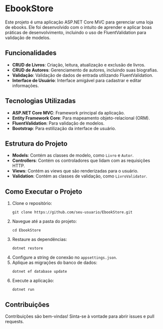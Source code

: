 <h1>EbookStore</h1>

<p>Este projeto é uma aplicação ASP.NET Core MVC para gerenciar uma loja de ebooks. Ele foi desenvolvido com o intuito de aprender e aplicar boas práticas de desenvolvimento, incluindo o uso de FluentValidation para validação de modelos.</p>

<h2>Funcionalidades</h2>
<ul>
    <li><strong>CRUD de Livros</strong>: Criação, leitura, atualização e exclusão de livros.</li>
    <li><strong>CRUD de Autores</strong>: Gerenciamento de autores, incluindo suas biografias.</li>
    <li><strong>Validação</strong>: Validação de dados de entrada utilizando FluentValidation.</li>
    <li><strong>Interface de Usuário</strong>: Interface amigável para cadastrar e editar informações.</li>
</ul>

<h2>Tecnologias Utilizadas</h2>
<ul>
    <li><strong>ASP.NET Core MVC</strong>: Framework principal da aplicação.</li>
    <li><strong>Entity Framework Core</strong>: Para mapeamento objeto-relacional (ORM).</li>
    <li><strong>FluentValidation</strong>: Para validação de modelos.</li>
    <li><strong>Bootstrap</strong>: Para estilização da interface de usuário.</li>
</ul>

<h2>Estrutura do Projeto</h2>
<ul>
    <li><strong>Models</strong>: Contém as classes de modelo, como <code>Livro</code> e <code>Autor</code>.</li>
    <li><strong>Controllers</strong>: Contém os controladores que lidam com as requisições HTTP.</li>
    <li><strong>Views</strong>: Contém as views que são renderizadas para o usuário.</li>
    <li><strong>Validation</strong>: Contém as classes de validação, como <code>LivroValidator</code>.</li>
</ul>

<h2>Como Executar o Projeto</h2>
<ol>
    <li>Clone o repositório:
        <pre><code>git clone https://github.com/seu-usuario/EbookStore.git</code></pre>
    </li>
    <li>Navegue até a pasta do projeto:
        <pre><code>cd EbookStore</code></pre>
    </li>
    <li>Restaure as dependências:
        <pre><code>dotnet restore</code></pre>
    </li>
    <li>Configure a string de conexão no <code>appsettings.json</code>.</li>
    <li>Aplique as migrações do banco de dados:
        <pre><code>dotnet ef database update</code></pre>
    </li>
    <li>Execute a aplicação:
        <pre><code>dotnet run</code></pre>
    </li>
</ol>

<h2>Contribuições</h2>
<p>Contribuições são bem-vindas! Sinta-se à vontade para abrir issues e pull requests.</p>
